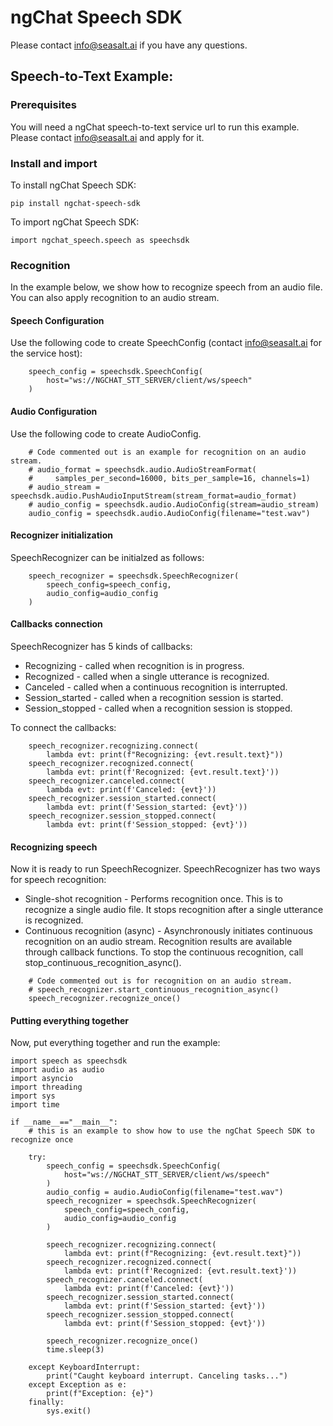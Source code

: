 # ngChat Speech SDK

Please contact info@seasalt.ai if you have any questions.

## Speech-to-Text Example:

### Prerequisites
You will need a ngChat speech-to-text service url to run this example. Please contact info@seasalt.ai and apply for it.

### Install and import
To install ngChat Speech SDK:

```pip install ngchat-speech-sdk```

To import ngChat Speech SDK:

```import ngchat_speech.speech as speechsdk```


### Recognition
In the example below, we show how to recognize speech from an audio file. You can also apply recognition to an audio stream.

#### Speech Configuration
Use the following code to create SpeechConfig (contact info@seasalt.ai for the service host):
```
    speech_config = speechsdk.SpeechConfig(
        host="ws://NGCHAT_STT_SERVER/client/ws/speech"
    )
```

#### Audio Configuration
Use the following code to create AudioConfig.
```
    # Code commented out is an example for recognition on an audio stream.
    # audio_format = speechsdk.audio.AudioStreamFormat(
    #     samples_per_second=16000, bits_per_sample=16, channels=1)
    # audio_stream = speechsdk.audio.PushAudioInputStream(stream_format=audio_format)
    # audio_config = speechsdk.audio.AudioConfig(stream=audio_stream)
    audio_config = speechsdk.audio.AudioConfig(filename="test.wav")
```

#### Recognizer initialization
SpeechRecognizer can be initialzed as follows:
```
    speech_recognizer = speechsdk.SpeechRecognizer(
        speech_config=speech_config,
        audio_config=audio_config
    )
```

#### Callbacks connection
SpeechRecognizer has 5 kinds of callbacks:
- Recognizing - called when recognition is in progress.
- Recognized - called when a single utterance is recognized.
- Canceled - called when a continuous recognition is interrupted.
- Session_started - called when a recognition session is started.
- Session_stopped - called when a recognition session is stopped.

To connect the callbacks:
```
    speech_recognizer.recognizing.connect(
        lambda evt: print(f"Recognizing: {evt.result.text}"))
    speech_recognizer.recognized.connect(
        lambda evt: print(f'Recognized: {evt.result.text}'))
    speech_recognizer.canceled.connect(
        lambda evt: print(f'Canceled: {evt}'))
    speech_recognizer.session_started.connect(
        lambda evt: print(f'Session_started: {evt}'))
    speech_recognizer.session_stopped.connect(
        lambda evt: print(f'Session_stopped: {evt}'))
```

#### Recognizing speech
Now it is ready to run SpeechRecognizer. SpeechRecognizer has two ways for speech recognition:
- Single-shot recognition - Performs recognition once. This is to recognize a single audio file. It stops recognition after a single utterance is recognized.
- Continuous recognition (async) - Asynchronously initiates continuous recognition on an audio stream. Recognition results are available through callback functions. To stop the continuous recognition, call stop_continuous_recognition_async().

```
    # Code commented out is for recognition on an audio stream.
    # speech_recognizer.start_continuous_recognition_async()
    speech_recognizer.recognize_once()
```

#### Putting everything together
Now, put everything together and run the example:


```
import speech as speechsdk
import audio as audio
import asyncio
import threading
import sys
import time

if __name__=="__main__":
    # this is an example to show how to use the ngChat Speech SDK to recognize once

    try:
        speech_config = speechsdk.SpeechConfig(
            host="ws://NGCHAT_STT_SERVER/client/ws/speech"
        )
        audio_config = audio.AudioConfig(filename="test.wav")
        speech_recognizer = speechsdk.SpeechRecognizer(
            speech_config=speech_config,
            audio_config=audio_config
        )

        speech_recognizer.recognizing.connect(
            lambda evt: print(f"Recognizing: {evt.result.text}"))
        speech_recognizer.recognized.connect(
            lambda evt: print(f'Recognized: {evt.result.text}'))
        speech_recognizer.canceled.connect(
            lambda evt: print(f'Canceled: {evt}'))
        speech_recognizer.session_started.connect(
            lambda evt: print(f'Session_started: {evt}'))
        speech_recognizer.session_stopped.connect(
            lambda evt: print(f'Session_stopped: {evt}'))

        speech_recognizer.recognize_once()
        time.sleep(3)

    except KeyboardInterrupt:
        print("Caught keyboard interrupt. Canceling tasks...")
    except Exception as e:
        print(f"Exception: {e}")
    finally:
        sys.exit()
```
